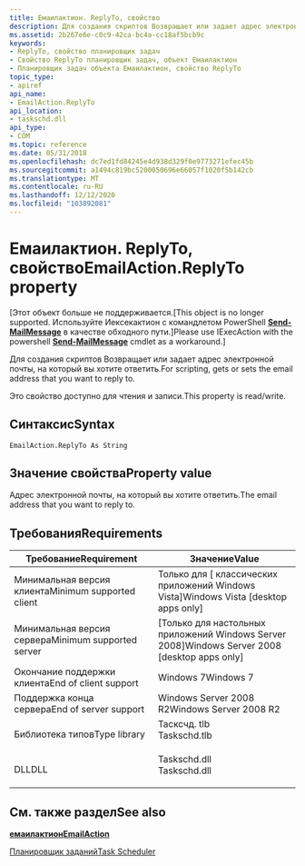 ```yaml
---
title: Емаилактион. ReplyTo, свойство
description: Для создания скриптов Возвращает или задает адрес электронной почты, на который вы хотите ответить.
ms.assetid: 2b267e6e-c0c9-42ca-bc4a-cc18af5bcb9c
keywords:
- ReplyTo, свойство планировщик задач
- Свойство ReplyTo планировщик задач, объект Емаилактион
- Планировщик задач объекта Емаилактион, свойство ReplyTo
topic_type:
- apiref
api_name:
- EmailAction.ReplyTo
api_location:
- taskschd.dll
api_type:
- COM
ms.topic: reference
ms.date: 05/31/2018
ms.openlocfilehash: dc7ed1fd84245e4d938d329f0e9773271efec45b
ms.sourcegitcommit: a1494c819bc5200050696e66057f1020f5b142cb
ms.translationtype: MT
ms.contentlocale: ru-RU
ms.lasthandoff: 12/12/2020
ms.locfileid: "103892081"
---
```

# <a name="emailactionreplyto-property"></a><span data-ttu-id="a62f6-106">Емаилактион. ReplyTo, свойство</span><span class="sxs-lookup"><span data-stu-id="a62f6-106">EmailAction.ReplyTo property</span></span>

<span data-ttu-id="a62f6-107">\[Этот объект больше не поддерживается.</span><span class="sxs-lookup"><span data-stu-id="a62f6-107">\[This object is no longer supported.</span></span> <span data-ttu-id="a62f6-108">Используйте Иексекактион с командлетом PowerShell [**Send-MailMessage**](/powershell/module/microsoft.powershell.utility/send-mailmessage) в качестве обходного пути.\]</span><span class="sxs-lookup"><span data-stu-id="a62f6-108">Please use IExecAction with the powershell [**Send-MailMessage**](/powershell/module/microsoft.powershell.utility/send-mailmessage) cmdlet as a workaround.\]</span></span>

<span data-ttu-id="a62f6-109">Для создания скриптов Возвращает или задает адрес электронной почты, на который вы хотите ответить.</span><span class="sxs-lookup"><span data-stu-id="a62f6-109">For scripting, gets or sets the email address that you want to reply to.</span></span>

<span data-ttu-id="a62f6-110">Это свойство доступно для чтения и записи.</span><span class="sxs-lookup"><span data-stu-id="a62f6-110">This property is read/write.</span></span>

## <a name="syntax"></a><span data-ttu-id="a62f6-111">Синтаксис</span><span class="sxs-lookup"><span data-stu-id="a62f6-111">Syntax</span></span>


```VB
EmailAction.ReplyTo As String
```



## <a name="property-value"></a><span data-ttu-id="a62f6-112">Значение свойства</span><span class="sxs-lookup"><span data-stu-id="a62f6-112">Property value</span></span>

<span data-ttu-id="a62f6-113">Адрес электронной почты, на который вы хотите ответить.</span><span class="sxs-lookup"><span data-stu-id="a62f6-113">The email address that you want to reply to.</span></span>

## <a name="requirements"></a><span data-ttu-id="a62f6-114">Требования</span><span class="sxs-lookup"><span data-stu-id="a62f6-114">Requirements</span></span>



| <span data-ttu-id="a62f6-115">Требование</span><span class="sxs-lookup"><span data-stu-id="a62f6-115">Requirement</span></span> | <span data-ttu-id="a62f6-116">Значение</span><span class="sxs-lookup"><span data-stu-id="a62f6-116">Value</span></span> |
|-------------------------------------|-----------------------------------------------------------------------------------------|
| <span data-ttu-id="a62f6-117">Минимальная версия клиента</span><span class="sxs-lookup"><span data-stu-id="a62f6-117">Minimum supported client</span></span><br/> | <span data-ttu-id="a62f6-118">Только для \[ классических приложений Windows Vista\]</span><span class="sxs-lookup"><span data-stu-id="a62f6-118">Windows Vista \[desktop apps only\]</span></span><br/>                                          |
| <span data-ttu-id="a62f6-119">Минимальная версия сервера</span><span class="sxs-lookup"><span data-stu-id="a62f6-119">Minimum supported server</span></span><br/> | <span data-ttu-id="a62f6-120">\[Только для настольных приложений Windows Server 2008\]</span><span class="sxs-lookup"><span data-stu-id="a62f6-120">Windows Server 2008 \[desktop apps only\]</span></span><br/>                                    |
| <span data-ttu-id="a62f6-121">Окончание поддержки клиента</span><span class="sxs-lookup"><span data-stu-id="a62f6-121">End of client support</span></span><br/>    | <span data-ttu-id="a62f6-122">Windows 7</span><span class="sxs-lookup"><span data-stu-id="a62f6-122">Windows 7</span></span><br/>                                                                    |
| <span data-ttu-id="a62f6-123">Поддержка конца сервера</span><span class="sxs-lookup"><span data-stu-id="a62f6-123">End of server support</span></span><br/>    | <span data-ttu-id="a62f6-124">Windows Server 2008 R2</span><span class="sxs-lookup"><span data-stu-id="a62f6-124">Windows Server 2008 R2</span></span><br/>                                                       |
| <span data-ttu-id="a62f6-125">Библиотека типов</span><span class="sxs-lookup"><span data-stu-id="a62f6-125">Type library</span></span><br/>             | <dl> <span data-ttu-id="a62f6-126"><dt>Тасксчд. tlb</dt></span><span class="sxs-lookup"><span data-stu-id="a62f6-126"><dt>Taskschd.tlb</dt></span></span> </dl> |
| <span data-ttu-id="a62f6-127">DLL</span><span class="sxs-lookup"><span data-stu-id="a62f6-127">DLL</span></span><br/>                      | <dl> <span data-ttu-id="a62f6-128"><dt>Taskschd.dll</dt></span><span class="sxs-lookup"><span data-stu-id="a62f6-128"><dt>Taskschd.dll</dt></span></span> </dl> |



## <a name="see-also"></a><span data-ttu-id="a62f6-129">См. также раздел</span><span class="sxs-lookup"><span data-stu-id="a62f6-129">See also</span></span>

<dl> <dt>

[<span data-ttu-id="a62f6-130">**емаилактион**</span><span class="sxs-lookup"><span data-stu-id="a62f6-130">**EmailAction**</span></span>](emailaction.md)
</dt> <dt>

[<span data-ttu-id="a62f6-131">Планировщик заданий</span><span class="sxs-lookup"><span data-stu-id="a62f6-131">Task Scheduler</span></span>](task-scheduler-start-page.md)
</dt> </dl>

 

